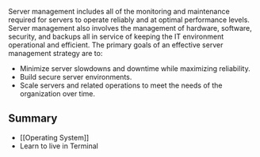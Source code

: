 Server management includes all of the monitoring and maintenance required for servers to operate reliably and at optimal performance levels. Server management also involves the management of hardware, software, security, and backups all in service of keeping the IT environment operational and efficient. The primary goals of an effective server management strategy are to:

-   Minimize server slowdowns and downtime while maximizing reliability.
-   Build secure server environments.
-   Scale servers and related operations to meet the needs of the organization over time.

## Summary

- [[Operating System]]
- Learn to live in Terminal